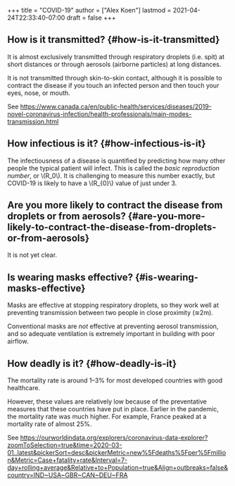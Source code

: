 +++
title = "COVID-19"
author = ["Alex Koen"]
lastmod = 2021-04-24T22:33:40-07:00
draft = false
+++

## How is it transmitted? {#how-is-it-transmitted}

It is almost exclusively transmitted through respiratory droplets (i.e. spit) at short distances or through aerosols (airborne particles) at long distances.

It is not transmitted through skin-to-skin contact, although it is possible to contract the disease if you touch an infected person and then touch your eyes, nose, or mouth.

See <https://www.canada.ca/en/public-health/services/diseases/2019-novel-coronavirus-infection/health-professionals/main-modes-transmission.html>


## How infectious is it? {#how-infectious-is-it}

The infectiousness of a disease is quantified by predicting how many other people the typical patient will infect. This is called the _basic reproduction number_, or \\(R\_0\\). It is challenging to measure this number exactly, but COVID-19 is likely to have a \\(R\_{0}\\) value of just under 3.


## Are you more likely to contract the disease from droplets or from aerosols? {#are-you-more-likely-to-contract-the-disease-from-droplets-or-from-aerosols}

It is not yet clear.


## Is wearing masks effective? {#is-wearing-masks-effective}

Masks are effective at stopping respiratory droplets, so they work well at preventing transmission between two people in close proximity (≅2m).

Conventional masks are _not_ effective at preventing aerosol transmission, and so adequate ventilation is extremely important in building with poor airflow.


## How deadly is it? {#how-deadly-is-it}

The mortality rate is around 1–3% for most developed countries with good healthcare.

However, these values are relatively low because of the preventative measures that these countries have put in place. Earlier in the pandemic, the mortality rate was much higher. For example, France peaked at a mortality rate of almost 25%.

See <https://ourworldindata.org/explorers/coronavirus-data-explorer?zoomToSelection=true&time=2020-03-01..latest&pickerSort=desc&pickerMetric=new%5Fdeaths%5Fper%5Fmillion&Metric=Case+fatality+rate&Interval=7-day+rolling+average&Relative+to+Population=true&Align+outbreaks=false&country=IND~USA~GBR~CAN~DEU~FRA>
